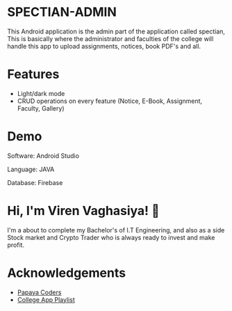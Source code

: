 # SPECTIAN-ADMIN
This Android application is the admin part of the application called spectian, This is basically where the administrator and faculties of the college will handle this app to upload assignments, notices, book PDF's and all.
# Features
* Light/dark mode
* CRUD operations on every feature (Notice, E-Book, Assignment, Faculty, Gallery)
# Demo
Software: Android Studio

Language: JAVA

Database: Firebase
# Hi, I'm Viren Vaghasiya! :wave:
I'm a about to complete my Bachelor's of I.T Engineering, and also as a side Stock market and Crypto Trader who is always ready to invest and make profit.
# Acknowledgements
* [Papaya Coders](https://www.youtube.com/c/PapayaCoders)
* [College App Playlist](https://www.youtube.com/watch?v=Ui__yxgrRwQ&list=PL6Rs84MkNq7kjE71tV3iDQdqO7fspmoNN)
